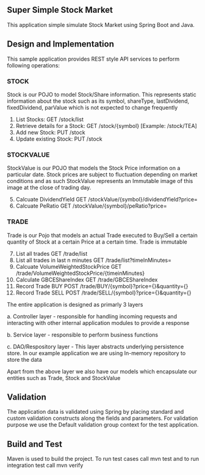 ## Super Simple Stock Market

This application simple simulate Stock Market using Spring Boot and Java.


## Design and Implementation
This sample application provides REST style API services to perform following operations:

### STOCK

Stock is our POJO to model Stock/Share information. This represents static information about the stock such
as its symbol, shareType, lastDividend, fixedDividend, parValue which is not expected to change frequently

1. List Stocks: 						GET 	/stock/list
2. Retrieve details for a Stock: 		GET 	/stock/{symbol}  [Example: /stock/TEA]
3. Add new Stock:						PUT 	/stock
4. Update existing Stock:				PUT		/stock

###  STOCKVALUE

StockValue is our POJO that models the Stock Price information on a particular date. Stock prices are subject to fluctuation
depending on market conditions and as such StockValue represents an Immutable image of this image at the close of trading day.

5. Calcuate DividendYield 				GET		/stockValue/{symbol}/dividendYield?price=
6. Calcuate PeRatio 					GET		/stockValue/{symbol}/peRatio?price=

### TRADE

Trade is our Pojo that models an actual Trade executed to Buy/Sell a certain quantity of Stock at a certain Price at a certain time.
Trade is immutable 

7. List all trades						GET 	/trade/list
8. List all trades in last n minutes	GET 	/trade/list?timeInMinutes=
9. Calcuate VolumeWeightedStockPrice 	GET		/trade/VolumeWeightedStockPrice/{timeinMinutes}
10. Calculate GBCEShareIndex			GET 	/trade/GBCEShareIndex
11. Record Trade BUY                    POST    /trade/BUY/{symbol}?price={}&quantity={} 
12. Record Trade SELL                   POST    /trade/SELL/{symbol}?price={}&quantity={} 


The entire application is designed as primarly 3 layers

a. Controller layer - responsible for handling incoming requests and interacting with other internal application modules to provide a response

b. Service layer - responsible to perform business functions

c. DAO/Respository layer - This layer abstracts underlying persistence store. In our example application we are using In-memory repository to store 
the data

Apart from the above layer we also have our models which encapsulate our entities such as Trade, Stock and StockValue

## Validation

The application data is validated using Spring by placing standard and custom validation constructs along the fields and parameters.
For validation purpose we use the Default validation group context for the test application.

## Build and Test 
Maven is used to build the project. To run test cases call mvn test and to run integration test call mvn verify 
